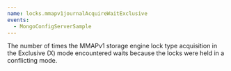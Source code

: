 ```yaml
---
name: locks.mmapv1journalAcquireWaitExclusive
events:
  - MongoConfigServerSample
---
```


The number of times the MMAPv1 storage engine lock type acquisition in the Exclusive (X) mode encountered waits because the locks were held in a conflicting mode.